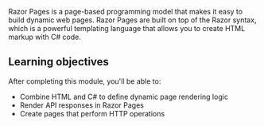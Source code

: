 Razor Pages is a page-based programming model that makes it easy to build dynamic web pages. Razor Pages are built on top of the Razor syntax, which is a powerful templating language that allows you to create HTML markup with C# code. 

## Learning objectives

After completing this module, you'll be able to:

* Combine HTML and C# to define dynamic page rendering logic 
* Render API responses in Razor Pages
* Create pages that perform HTTP operations
